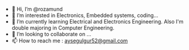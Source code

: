 - 👋 Hi, I’m @rozamund
- 👀 I’m interested in Electronics, Embedded systems, coding...
- 🌱 I’m currently learning Electrical and Electronics Engineering. Also I'm double majoring in Computer Engineering.
- 💞️ I’m looking to collaborate on ...
- 📫 How to reach me : aysegulgur52@gmail.com

<!---
rozamund/rozamund is a ✨ special ✨ repository because its `README.md` (this file) appears on your GitHub profile.
You can click the Preview link to take a look at your changes.
--->
